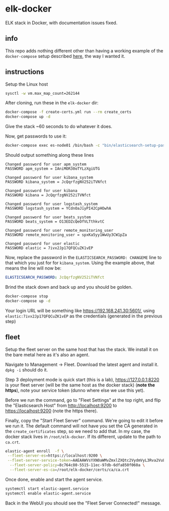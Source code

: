 # elk-docker

ELK stack in Docker, with documentation issues fixed.

## info

This repo adds nothing different other than having a working example of the `docker-compose` setup described [here](https://www.elastic.co/guide/en/elastic-stack-get-started/current/get-started-docker.html), the way I wanted it.

## instructions

Setup the Linux host

```bash
sysctl -w vm.max_map_count=262144
```

After cloning, run these in the `elk-docker` dir:

```bash
docker-compose -f create-certs.yml run --rm create_certs
docker-compose up -d
```

Give the stack ~60 seconds to do whatever it does.

Now, get passwords to use it:

```bash
docker-compose exec es-node01 /bin/bash -c "bin/elasticsearch-setup-passwords auto --batch --url https://es-node01:9200"
```

Should output something along these lines

```text
Changed password for user apm_system
PASSWORD apm_system = IAniMOR30oTYLzXgiUTG

Changed password for user kibana_system
PASSWORD kibana_system = JcQqrfzgNV252iTVNfct

Changed password for user kibana
PASSWORD kibana = JcQqrfzgNV252iTVNfct

Changed password for user logstash_system
PASSWORD logstash_system = YCdnOaJiyPI42CpHOwhA

Changed password for user beats_system
PASSWORD beats_system = O13EDZcQeOfVLTthkvtC

Changed password for user remote_monitoring_user
PASSWORD remote_monitoring_user = spxKa5yy1WwUy3CW1pZa

Changed password for user elastic
PASSWORD elastic = 7ivx2Jp17QFQCuZK1vEP
```

Now, replace the password in the `ELASTICSEARCH_PASSWORD: CHANGEME` line to that which you just for for `kibana_system`. Using the example above, that means the line will now be:

```yaml
ELASTICSEARCH_PASSWORD: JcQqrfzgNV252iTVNfct
```

Brind the stack down and back up and you should be golden.

```bash
docker-compose stop
docker-compose up -d
```

Your login URL will be something like <https://192.168.241.30:5601/>, using `elastic:7ivx2Jp17QFQCuZK1vEP` as the credentials (generated in the previous step)

## fleet

Setup the fleet server on the same host that has the stack. We install it on the bare metal here as it's also an agent.

Navigate to Management -> Fleet. Download the latest agent and install it. `dpkg -i` should do it.

Step 3 deployment mode is quick start (this is a lab), <https://127.0.0.1:8220> is your fleet server (will be the same host as the docker stack) (**note the https**), note your service token (dunno where else we use this yet).

Before we run the command, go to "Fleet Settings" at the top right, and flip the "Elasticsearch Host" from <http://localhost:9200> to <https://localhost:9200> (note the https there).

Finally, copy the "Start Fleet Server" command. We're going to edit it before we run it. The default command will not have you set the CA generated in the `create_certificates` step, so we need to add that. In my case, the docker stack lives in `/root/elk-docker`. If its different, update to the path to `ca.crt`.

```bash
elastic-agent enroll  -f \
 --fleet-server-es=https://localhost:9200 \
 --fleet-server-service-token=AAEAAWVsYXN0aWMvZmxlZXQtc2VydmVyL3Rva2VuLTE2Mzg2MzE0MzQ1MTQ6VWY1UEpmdUdRbGV6a25SOGdWM0ZFUQ \
  --fleet-server-policy=8c764c80-5515-11ec-97db-6dfa850f060a \
  --fleet-server-es-ca=/root/elk-docker/certs/ca/ca.crt
```  

Once done, enable and start the agent service.

```bash
systemctl start elastic-agent.service
systemctl enable elastic-agent.service
```

Back in the WebUI you should see the "Fleet Server Connected!" message.
